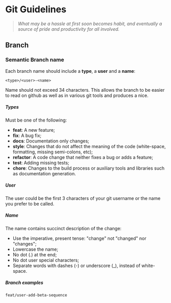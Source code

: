 # Git Guidelines 
> _What may be a hassle at first soon becomes habit, and eventually a source of pride and productivity for all involved._

## Branch

### Semantic Branch name

Each branch name should include a **type**, a **user** and a **name**:

`<type>/<user>-<name>`

Name should not exceed 34 characters. This allows the branch to be easier to read on github as well as in various git tools and produces a nice.

##### Types

Must be one of the following:

- **feat**: A new feature;
- **fix**: A bug fix;
- **docs**: Documentation only changes;
- **style**: Changes that do not affect the meaning of the code (white-space, formatting, missing semi-colons, etc);
- **refactor**: A code change that neither fixes a bug or adds a feature;
- **test**: Adding missing tests;
- **chore**: Changes to the build process or auxiliary tools and libraries such as documentation generation.

##### User

The user could be the first 3 characters of your git username or the name you prefer to be called.

##### Name

The name contains succinct description of the change:

- Use the imperative, present tense: "change" not "changed" nor "changes";
- Lowercase the name;
- No dot (.) at the end;
- No dot user special characters;
- Separate words with dashes (-) or underscore (_), instead of white-space.

##### Branch examples

`feat/user-add-beta-sequence`

